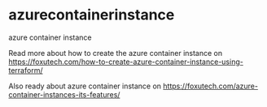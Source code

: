 # azurecontainerinstance
azure container instance 

Read more about how to create the azure container instance on 
https://foxutech.com/how-to-create-azure-container-instance-using-terraform/

Also ready about azure container instance on https://foxutech.com/azure-container-instances-its-features/
